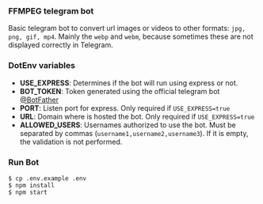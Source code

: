 ### FFMPEG telegram bot

Basic telegram bot to convert url images or videos to other formats: `jpg, png, gif, mp4`. Mainly the `webp` and `webm`, because sometimes these are not displayed correctly in Telegram.

### DotEnv variables
- **USE_EXPRESS**: Determines if the bot will run using express or not. 
- **BOT_TOKEN**: Token generated using the official telegram bot [@BotFather](https://t.me/botfather)
- **PORT**: Listen port for express. Only required if `USE_EXPRESS=true`
- **URL**: Domain where is hosted the bot. Only required if `USE_EXPRESS=true`
- **ALLOWED_USERS**: Usernames authorized to use the bot. Must be separated by commas (`username1,username2,username3`). If it is empty, the validation is not performed.

### Run Bot
```shell
$ cp .env.example .env
$ npm install
$ npm start
```